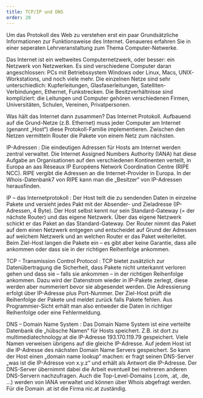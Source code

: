 ```yaml
---
title: TCP/IP und DNS
order: 20
---
```

Um das Protokoll des Web zu verstehen erst ein paar Grundsätzliche Informationen zur Funktionsweise des Internet. Genaueres erfahren Sie in einer seperaten Lehrveranstaltung zum Thema Computer-Netwerke.

Das Internet ist ein weltweites Computernetzwerk, oder besser: ein Netzwerk von Netzwerken.  Es sind verschiedene Computer daran angeschlossen: PCs mit Betriebssystem Windows oder Linux, Macs, UNIX-Workstations, und noch viele mehr. Die einzelnen Netze sind sehr unterschiedlich: Kupferleitungen, Glasfaserleitungen, Satelliten-Verbindungen, Ethernet, Funkstrecken. Die Besitzverhältnisse sind kompliziert: die Leitungen und Computer gehören verschiedenen Firmen, Universitäten, Schulen, Vereinen, Privatpersonen.  

Was hält das Internet dann zusammen? Das Internet Protokoll. Aufbauend auf die Grund-Netze (z.B. Ethernet) muss jeder Computer am Internet (genannt „Host“) diese Protokoll-Familie implementieren. Zwischen den Netzen vermitteln Router die Pakete von einem Netz zum nächsten.

IP-Adressen
: Die eindeutigen Adressen für Hosts am Internet werden zentral verwaltet. Die Internet Assigned Numbers Authority (IANA) hat diese Aufgabe an Organisationen auf den verschiedenen Kontinenten verteilt, in Europa an aas Réseaux IP Européens Network Coordination Centre (RIPE NCC). RIPE vergibt die Adressen an die Internet-Provider in Europa. In der Whois-Datenbank7 von RIPE kann man die „Besitzer“ von IP-Adressen herausfinden.

IP – das Internetprotokoll
: Der Host teilt die zu sendenden Daten in einzelne Pakete und versieht jedes Pakt mit der Absender- und Zieladresse (IP-Adressen, 4 Byte). Der Host selbst kennt nur sein Standard-Gateway (= der nächste Router) und das eigene Netzwerk. Über das eigene Netzwerk schickt er das Paket an das Standard-Gateway. Der Router nimmt das Paket auf dem einen Netzwerk entgegen und entscheidet auf Grund der Adressen auf welchem Netzwerk und an welchen Router er das Paket weiterleitet.  Beim Ziel-Host langen die Pakete ein – es gibt aber keine Garantie, dass alle ankommen oder dass sie in der richtigen Reihenfolge ankommen.

TCP - Transmission Control Protocol
: TCP bietet zusätzlich zur Datenübertragung die Sicherheit, dass Pakete nicht unterkannt verloren gehen und dass sie – falls sie ankommen – in der richtigen Reihenfolge ankommen. Dazu wird der Datenstrom wieder in IP-Pakete zerlegt, diese werden aber nummeriert bevor sie abgesendet werden. Die Adressierung erfolgt über IP-Adresse plus Port-Nummer. Der Ziel-Host prüft die Reihenfolge der Pakete und meldet zurück falls Pakete fehlen. Aus Programmier-Sicht erhält man also entweder die Daten in richtiger Reihenfolge oder eine Fehlermeldung.

DNS – Domain Name System
:  Das Domain Name System ist eine verteilte Datenbank die „hübsche Namen“ für Hosts speichert. Z.B. ist dort zu multimediatechnology.at die IP-Adresse 193.170.119.79 gespeichert. Viele Namen verweisen übrigens auf die gleiche IP-Adresse. Auf jedem Host ist die IP-Adresse des nächsten Domain Name Servers gespeichert. So kann der Host einen „domain name lookup“ machen: er fragt seinen DNS-Server „was ist die IP-Adresse von x.y.z“ und erhält als Antwort die IP-Adresse. Der DNS-Server übernimmt dabei die Arbeit eventuell bei mehreren anderen DNS-Servern nachzufragen. Auch die Top-Level-Domains (.com, .at, .de, …) werden von IANA verwaltet und können über Whois abgefragt werden. Für die Domain .at ist die Firma nic.at zuständig.

